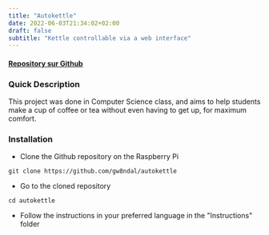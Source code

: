 ```yaml
---
title: "Autokettle"
date: 2022-06-03T21:34:02+02:00
draft: false
subtitle: "Kettle controllable via a web interface"
---
```


#### [Repository sur Github](https://github.com/gw8ndal/autokettle)

### Quick Description

This project was done in Computer Science class, and aims to help students make a cup of coffee or tea without even having to get up, for maximum comfort.

### Installation

- Clone the Github repository on the Raspberry Pi

```git clone https://github.com/gw8ndal/autokettle```

- Go to the cloned repository

```cd autokettle```

- Follow the instructions in your preferred language in the "Instructions" folder
